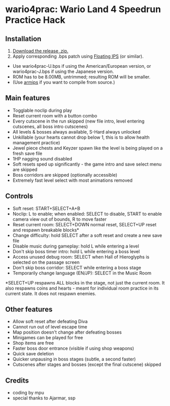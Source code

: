 # wario4prac: Wario Land 4 Speedrun Practice Hack

## Installation
1. [Download the release .zip.](https://github.com/mpumpu/wario4prac/releases/latest/download/wario4prac.zip)
2. Apply corresponding .bps patch using [Floating IPS](https://www.romhacking.net/utilities/1040/) (or similar).

* Use wario4prac-U.bps if using the American/European version, or wario4prac-J.bps if using the Japanese version.
* ROM has to be 8.00MB, untrimmed; resulting ROM will be smaller.
* (Use [armips](https://github.com/Kingcom/armips/releases/) if you want to compile from source.)


## Main features 
* Togglable noclip during play
* Reset current room with a button combo
* Every cutscene in the run skipped (new file intro, level entering cutscenes, all boss intro cutscenes)
* All levels & bosses always available, S-Hard always unlocked
* Unkillable (your hearts cannot drop below 1, this is to allow health management practice)
* Jewel piece chests and Keyzer spawn like the level is being played on a fresh save file
* 1HP nagging sound disabled
* Soft resets sped up significantly - the game intro and save select menu are skipped
* Boss corridors are skipped (optionally accessible)
* Extremely fast level select with most animations removed

## Controls
* Soft reset: START+SELECT+A+B
* Noclip: L to enable; when enabled: SELECT to disable, START to enable camera view out of bounds, R to move faster
* Reset current room: SELECT+DOWN normal reset, SELECT+UP reset and respawn breakable blocks*
* Change difficulty: hold SELECT after a soft reset and create a new save file
* Disable music during gameplay: hold L while entering a level
* Don't skip boss timer intro: hold L while entering a boss level
* Access unused debug room: SELECT when Hall of Hieroglyphs is selected on the passage screen
* Don't skip boss corridor: SELECT while entering a boss stage
* Temporarily change language (EN/JP): SELECT in the Music Room

*SELECT+UP respawns ALL blocks in the stage, not just the current room. It also respawns coins and hearts - meant for individual room practice in its current state. It does not respawn enemies.

## Other features 
* Allow soft reset after defeating Diva
* Cannot run out of level escape time
* Map position doesn't change after defeating bosses
* Minigames can be played for free
* Shop items are free
* Faster boss door entrance (visible if using shop weapons)
* Quick save deletion
* Quicker unpausing in boss stages (subtle, a second faster)
* Cutscenes after stages and bosses (except the final cutscene) skipped

## Credits
* coding by mpu
* special thanks to Ajarmar, ssp
